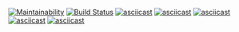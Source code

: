 [![Maintainability](https://api.codeclimate.com/v1/badges/4083eb7d60bc28e90cab/maintainability)](https://codeclimate.com/github/maksim-do/frontend-project-lvl1/maintainability)
[![Build Status](https://travis-ci.com/maksim-do/frontend-project-lvl1.svg?branch=master)](https://travis-ci.com/maksim-do/frontend-project-lvl1)
[![asciicast](https://asciinema.org/a/SxzxMnG7eTAEY9QElX9GsU6Dn.svg)](https://asciinema.org/a/SxzxMnG7eTAEY9QElX9GsU6Dn)
[![asciicast](https://asciinema.org/a/tx0mPlCq7kUav5fT3bsiGHKBY.svg)](https://asciinema.org/a/tx0mPlCq7kUav5fT3bsiGHKBY)
[![asciicast](https://asciinema.org/a/SGFJ2gIesDGqmGc21RKSZyWkE.svg)](https://asciinema.org/a/SGFJ2gIesDGqmGc21RKSZyWkE)
[![asciicast](https://asciinema.org/a/2KkCtq4mKfF9Aa03y3Vpdtw2p.svg)](https://asciinema.org/a/2KkCtq4mKfF9Aa03y3Vpdtw2p)
[![asciicast](https://asciinema.org/a/sIE05QjTgY4YLdjMXRWBJksot.svg)](https://asciinema.org/a/sIE05QjTgY4YLdjMXRWBJksot)